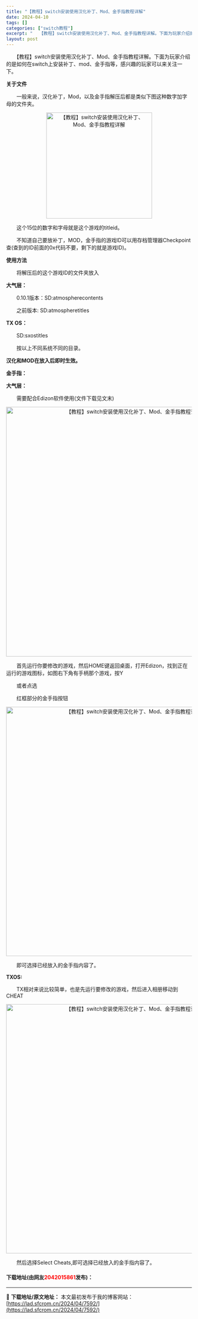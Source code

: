 ```yaml
---
title: "【教程】switch安装使用汉化补丁、Mod、金手指教程详解"
date: 2024-04-10
tags: []
categories: ["switch教程"]
excerpt: "　　【教程】switch安装使用汉化补丁、Mod、金手指教程详解。下面为玩家介绍的是如何在switch上安装补丁、mod、金手指等，感兴趣的玩家可以来关注一下。 关于文件 　　一般来说，汉化补丁，Mod，以及金手指解压后都是类似下图这种数字加字母的文件夹。 　　这个15位的数字和字母就是这个游戏的t&hellip;"
layout: post
---
```


 <p>　　【教程】switch安装使用汉化补丁、Mod、金手指教程详解。下面为玩家介绍的是如何在switch上安装补丁、mod、金手指等，感兴趣的玩家可以来关注一下。</p> <p><strong>关于文件</strong></p> <p>　　一般来说，汉化补丁，Mod，以及金手指解压后都是类似下图这种数字加字母的文件夹。</p> <p align="center"><img align="" border="0" src="https://lad.sfcrom.cn/wp-content/uploads/2024/04/20240410_66162e0989ded.webp" width="287" alt="【教程】switch安装使用汉化补丁、Mod、金手指教程详解" /></p> <p>　　这个15位的数字和字母就是这个游戏的titleid。</p> <p>　　不知道自己要放补丁，MOD，金手指的游戏ID可以用存档管理器Checkpoint查(查到的ID前面的0x代码不要，剩下的就是游戏ID)。</p> <p><strong>使用方法</strong></p> <p>　　将解压后的这个游戏ID的文件夹放入</p> <p><strong>大气层：</strong></p> <p>　　0.10.1版本：SD:atmospherecontents</p> <p>　　之前版本: SD:atmospheretitles</p> <p><strong>TX OS：</strong></p> <p>　　SD:sxostitles</p> <p>　　按以上不同系统不同的目录。</p> <p><strong>汉化和MOD在放入后即时生效。</strong></p> <p><strong>金手指：</strong></p> <p><strong>大气层：</strong></p> <p>　　需要配合Edizon软件使用(文件下载见文末)</p> <p align="center"><img align="" border="0" src="https://lad.sfcrom.cn/wp-content/uploads/2024/04/20240410_66162e0a08c2b.webp" width="676" alt="【教程】switch安装使用汉化补丁、Mod、金手指教程详解" /></p> <p>　　首先运行你要修改的游戏，然后HOME键返回桌面，打开Edizon，找到正在运行的游戏图标，如图右下角有手柄那个游戏，按Y</p> <p>　　或者点选</p> <p>　　红框部分的金手指按钮</p> <p align="center"><img align="" border="0" src="https://lad.sfcrom.cn/wp-content/uploads/2024/04/20240410_66162e0a5fd8f.webp" width="675" alt="【教程】switch安装使用汉化补丁、Mod、金手指教程详解" /></p> <p>　　即可选择已经放入的金手指内容了。</p> <p><strong>TXOS:</strong></p> <p>　　TX相对来说比较简单，也是先运行要修改的游戏，然后进入相册移动到CHEAT</p> <p align="center"><img align="" border="0" src="https://lad.sfcrom.cn/wp-content/uploads/2024/04/20240410_66162e0aaa7ef.webp" width="675" alt="【教程】switch安装使用汉化补丁、Mod、金手指教程详解" /></p> <p>　　然后选择Select Cheats,即可选择已经放入的金手指内容了。</p> <p><h4>下载地址(由网友<font color="red">2042015861</font>发布)：</h4></p> 

---
📖 **下载地址/原文地址：** 本文最初发布于我的博客网站：[https://lad.sfcrom.cn/2024/04/7592/](https://lad.sfcrom.cn/2024/04/7592/)
